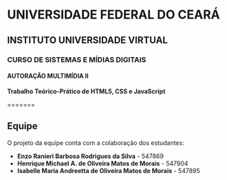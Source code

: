 # UNIVERSIDADE FEDERAL DO CEARÁ  
## INSTITUTO UNIVERSIDADE VIRTUAL  
### CURSO DE SISTEMAS E MÍDIAS DIGITAIS  

#### AUTORAÇÃO MULTIMÍDIA II  

**Trabalho Teórico-Prático de HTML5, CSS e JavaScript**

=======

## Equipe  

O projeto da equipe conta com a colaboração dos estudantes:  

- **Enzo Ranieri Barbosa Rodrigues da Silva** - 547869  
- **Henrique Michael A. de Oliveira Matos de Morais** - 547904  
- **Isabelle Maria Andreetta de Oliveira Matos de Morais** - 547895  

